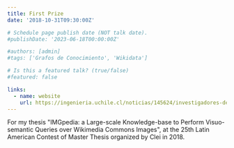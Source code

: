 ```yaml
---
title: First Prize
date: '2018-10-31T09:30:00Z'

# Schedule page publish date (NOT talk date).
#publishDate: '2023-06-18T00:00:00Z'

#authors: [admin]
#tags: ['Grafos de Conocimiento', 'Wikidata']

# Is this a featured talk? (true/false)
#featured: false

links:
  - name: website
    url: https://ingenieria.uchile.cl/noticias/145624/investigadores-del-dcc-obtienen-reconocimiento-en-concurso-clei
---
```


For my thesis "IMGpedia: a Large-scale Knowledge-base to Perform Visuo-semantic Queries over Wikimedia Commons Images", 
at the 25th Latin American Contest of Master Thesis organized by Clei in 2018.